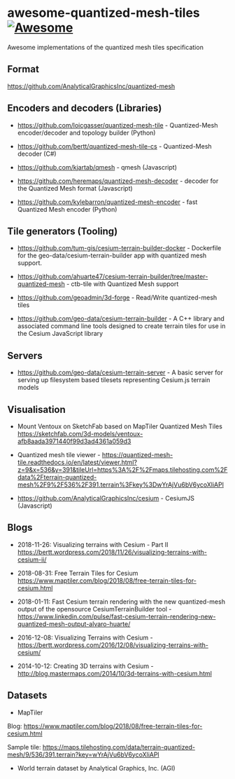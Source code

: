 # awesome-quantized-mesh-tiles [![Awesome](https://cdn.rawgit.com/sindresorhus/awesome/d7305f38d29fed78fa85652e3a63e154dd8e8829/media/badge.svg)](https://github.com/sindresorhus/awesome)
Awesome implementations of the quantized mesh tiles specification

## Format

https://github.com/AnalyticalGraphicsInc/quantized-mesh

## Encoders and decoders (Libraries)

- https://github.com/loicgasser/quantized-mesh-tile - Quantized-Mesh encoder/decoder and topology builder (Python)

- https://github.com/bertt/quantized-mesh-tile-cs - Quantized-Mesh decoder (C#)

- https://github.com/kjartab/qmesh - qmesh (Javascript)

- https://github.com/heremaps/quantized-mesh-decoder - decoder for the Quantized Mesh format (Javascript)

- https://github.com/kylebarron/quantized-mesh-encoder - fast Quantized Mesh encoder (Python)

## Tile generators (Tooling)

- https://github.com/tum-gis/cesium-terrain-builder-docker - Dockerfile for the geo-data/cesium-terrain-builder app with quantized mesh support.

- https://github.com/ahuarte47/cesium-terrain-builder/tree/master-quantized-mesh - ctb-tile with Quantized Mesh support

- https://github.com/geoadmin/3d-forge - Read/Write quantized-mesh tiles

- https://github.com/geo-data/cesium-terrain-builder - A C++ library and associated command line tools designed to create terrain tiles for use in the Cesium JavaScript library

## Servers

- https://github.com/geo-data/cesium-terrain-server - A basic server for serving up filesystem based tilesets representing Cesium.js terrain models

## Visualisation

- Mount Ventoux on SketchFab based on MapTiler Quantized Mesh Tiles https://sketchfab.com/3d-models/ventoux-afb8aada3971440f99d3ad4361a059d3

- Quantized mesh tile viewer - https://quantized-mesh-tile.readthedocs.io/en/latest/viewer.html?z=9&x=536&y=391&tileUrl=https%3A%2F%2Fmaps.tilehosting.com%2Fdata%2Fterrain-quantized-mesh%2F9%2F536%2F391.terrain%3Fkey%3DwYrAjVu6bV6ycoXliAPl

- https://github.com/AnalyticalGraphicsInc/cesium - CesiumJS (Javascript)

## Blogs
- 2018-11-26: Visualizing terrains with Cesium - Part II  https://bertt.wordpress.com/2018/11/26/visualizing-terrains-with-cesium-ii/

- 2018-08-31: Free Terrain Tiles for Cesium https://www.maptiler.com/blog/2018/08/free-terrain-tiles-for-cesium.html

- 2018-01-11: Fast Cesium terrain rendering with the new quantized-mesh output of the opensource CesiumTerrainBuilder tool - https://www.linkedin.com/pulse/fast-cesium-terrain-rendering-new-quantized-mesh-output-alvaro-huarte/

- 2016-12-08: Visualizing Terrains with Cesium - https://bertt.wordpress.com/2016/12/08/visualizing-terrains-with-cesium/

- 2014-10-12: Creating 3D terrains with Cesium - http://blog.mastermaps.com/2014/10/3d-terrains-with-cesium.html

## Datasets

- MapTiler

Blog: https://www.maptiler.com/blog/2018/08/free-terrain-tiles-for-cesium.html

Sample tile: https://maps.tilehosting.com/data/terrain-quantized-mesh/9/536/391.terrain?key=wYrAjVu6bV6ycoXliAPl

- World terrain dataset by Analytical Graphics, Inc. (AGI)



